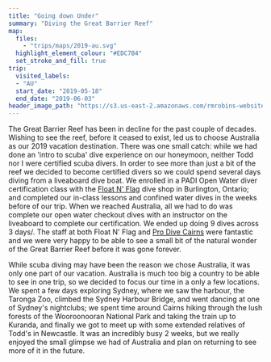```yaml
---
title: "Going down Under"
summary: "Diving the Great Barrier Reef"
map:
  files:
    - "trips/maps/2019-au.svg"
  highlight_element_colour: "#EDC7B4"
  set_stroke_and_fill: true
trip:
  visited_labels:
  - "AU"
  start_date: "2019-05-18"
  end_date: "2019-06-03"
header_image_path: "https://s3.us-east-2.amazonaws.com/rmrobins-website-photos/2019-05-australia/DSC_3133.jpg"
---
```


The Great Barrier Reef has been in decline for the past couple of decades. Wishing to see the reef, before it ceased to exist, led us to choose Australia as our 2019 vacation destination. There was one small catch: while we had done an 'intro to scuba' dive experience on our honeymoon, neither Todd nor I were certified scuba divers. In order to see more than just a bit of the reef we decided to become certified divers so we could spend several days diving from a liveaboard dive boat. We enrolled in a PADI Open Water diver certification class with the [Float N' Flag](https://floatnflag.com/) dive shop in Burlington, Ontario; and completed our in-class lessons and confined water dives in the weeks before of our trip. When we reached Australia, all we had to do was complete our open water checkout dives with an instructor on the liveaboard to complete our certification. We ended up doing 9 dives across 3 days/. The staff at both Float N' Flag and [Pro Dive Cairns](https://prodivecairns.com/) were fantastic and we were very happy to be able to see a small bit of the natural wonder of the Great Barrier Reef before it was gone forever.

While scuba diving may have been the reason we chose Australia, it was only one part of our vacation. Australia is much too big a country to be able to see in one trip, so we decided to focus our time in a only a few locations. We spent a few days exploring Sydney, where we saw the harbour, the Taronga Zoo, climbed the Sydney Harbour Bridge, and went dancing at one of Sydney's nightclubs; we spent time around Cairns hiking through the lush forests of the Wooroonooran National Park and taking the train up to Kuranda, and finally we got to meet up with some extended relatives of Todd's in Newcastle. It was an incredibly busy 2 weeks, but we really enjoyed the small glimpse we had of Australia and plan on returning to see more of it in the future.
